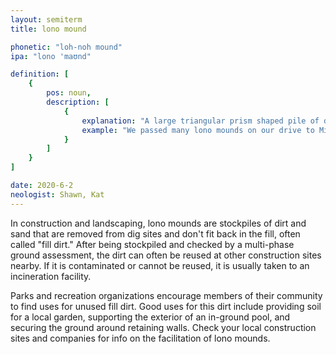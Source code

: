 ```yaml
---
layout: semiterm
title: lono mound

phonetic: "loh-noh mound"
ipa: "lono 'maʊnd"

definition: [
	{
		pos: noun,
		description: [
			{
				explanation: "A large triangular prism shaped pile of dirt formed at a construction site.",
				example: "We passed many lono mounds on our drive to Michigan."
			}
		]
	}
]

date: 2020-6-2
neologist: Shawn, Kat
---
```


In construction and landscaping, lono mounds are stockpiles of dirt and sand that are removed from dig sites and don't fit back in the fill, often called "fill dirt." After being stockpiled and checked by a multi-phase ground assessment, the dirt can often be reused at other construction sites nearby. If it is contaminated or cannot be reused, it is usually taken to an incineration facility.

Parks and recreation organizations encourage members of their community to find uses for unused fill dirt. Good uses for this dirt include providing soil for a local garden, supporting the exterior of an in-ground pool, and securing the ground around retaining walls. Check your local construction sites and companies for info on the facilitation of lono mounds.